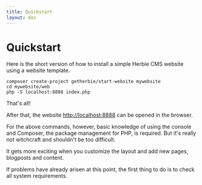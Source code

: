 ```yaml
---
title: Quickstart
layout: doc
---
```


# Quickstart

Here is the short version of how to install a simple Herbie CMS website using a website template.

    composer create-project getherbie/start-website mywebsite
    cd mywebsite/web
    php -S localhost:8888 index.php

That's all!

After that, the website <http://localhost:8888> can be opened in the browser.

For the above commands, however, basic knowledge of using the console and Composer, the package management for PHP, is required.
But it's really not witchcraft and shouldn't be too difficult.

It gets more exciting when you customize the layout and add new pages, blogposts and content.

If problems have already arisen at this point, the first thing to do is to check all system requirements. 
